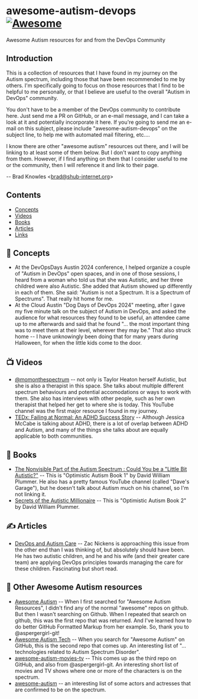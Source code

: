 # awesome-autism-devops [![Awesome](https://awesome.re/badge-flat.svg)](https://awesome.re)

Awesome Autism resources for and from the DevOps Community

## Introduction

This is a collection of resources that I have found in my journey on the Autism spectrum, including those that have been recommended to me by others. I'm specifically going to focus on those resources that I find to be helpful to me personally, or that I believe are useful to the overall "Autism in DevOps" community.

You don't have to be a member of the DevOps community to contribute here.  Just send me a PR on GitHub, or an e-mail message, and I can take a look at it and potentially incorporate it here.  If you're going to send me an e-mail on this subject, please include "awesome-autism-devops" on the subject line, to help me with automated mail filtering, etc....

I know there are other "awesome autism" resources out there, and I will be linking to at least some of them below.  But I don't want to copy anything from them.  However, if I find anything on them that I consider useful to me or the community, then I will reference it and link to their page.

-- Brad Knowles \<brad@shub-internet.org\>

## Contents

- [Concepts](#thinking-concepts)
- [Videos](#tv-videos)
- [Books](#green_book-books)
- [Articles](#writing_hand-articles)
- [Links](#link-other-awesome-autism-resources)

## :thinking: Concepts

- At the DevOpsDays Austin 2024 conference, I helped organize a couple of "Autism in DevOps" open spaces, and in one of those sessions, I heard from a woman who told us that she was Autistic, and her three childred were also Autistic.  She added that Autism showed up differently in each of them.  She said: "Autism is not a Spectrum.  It is a Spectrum of Spectrums".  That really hit home for me.
- At the Cloud Austin "Dog Days of DevOps 2024" meeting, after I gave my five minute talk on the subject of Autism in DevOps, and asked the audience for what resources they found to be useful, an attendee came up to me afterwards and said that he found "... the most important thing was to meet them at their level, wherever they may be."  That also struck home -- I have unknowingly been doing that for many years during Halloween, for when the little kids come to the door.

## :tv: Videos

- [@momonthespectrum](http://www.youtube.com/@MomontheSpectrum) -- not only is Taylor Heaton herself Autistic, but she is also a therapist in this space.  She talks about multiple different spectrum behaviours and potential accomodations or ways to work with them.  She also has interviews with other people, such as her own therapist that helped her get to where she is today.  This YouTube channel was the first major resource I found in my journey.
- [TEDx: Failing at Normal: An ADHD Success Story](https://youtu.be/JiwZQNYlGQI?si=DzTXzVXsoCc1Bvtr) -- Although Jessica McCabe is talking about ADHD, there is a lot of overlap between ADHD and Autism, and many of the things she talks about are equally applicable to both communities.

## :green_book: Books

- [The Nonvisible Part of the Autism Spectrum : Could You be a "Little Bit Autistic?"](https://a.co/d/3CWsdzD) -- This is "Optimistic Autism Book 1" by David William Plummer.  He also has a pretty famous YouTube channel (called "Dave's Garage"), but he doesn't talk about Autism much on his channel, so I'm not linking it.
- [Secrets of the Autistic Millionaire](https://a.co/d/7CqgJec) -- This is "Optimistic Autism Book 2" by David William Plummer.

## :writing_hand: Articles

- [DevOps and Autism Care](https://www.usenix.org/publications/loginonline/devops-autism-care) -- Zac Nickens is approaching this issue from the other end than I was thinking of, but absolutely should have been.  He has two autistic children, and he and his wife (and their greater care team) are applying DevOps principles towards managing the care for these children.  Fascinating but short read.

## :link: Other Awesome Autism resources

- [Awesome Autism](https://github.com/aspergirl-git/awesome-autism/) -- When I first searched for "Awesome Autism Resources", I didn't find any of the normal "awesome" repos on github.  But then I wasn't searching on Github.  When I repeated that search on github, this was the first repo that was returned.  And I've learned how to do better GitHub Formatted Markup from her example.  So, thank you to @aspergergirl-git!
- [Awesome Autism Tech](https://github.com/hbcondo/awesome-autism-tech) -- When you search for "Awesome Autism" on GitHub, this is the second repo that comes up.  An interesting list of "... technologies related to Autism Spectrum Disorder".
- [awesome-autism-movies-tv](https://github.com/aspergirl-git/awesome-autism-movies-tv) -- This comes up as the third repo on GitHub, and also from @aspergergirl-git.  An interesting short list of movies and TV shows where one or more of the characters is on the spectrum.
- [awesome-autism](https://github.com/all-the-data/awesome-autism) -- an interesting list of some actors and actresses that are confirmed to be on the spectrum.
